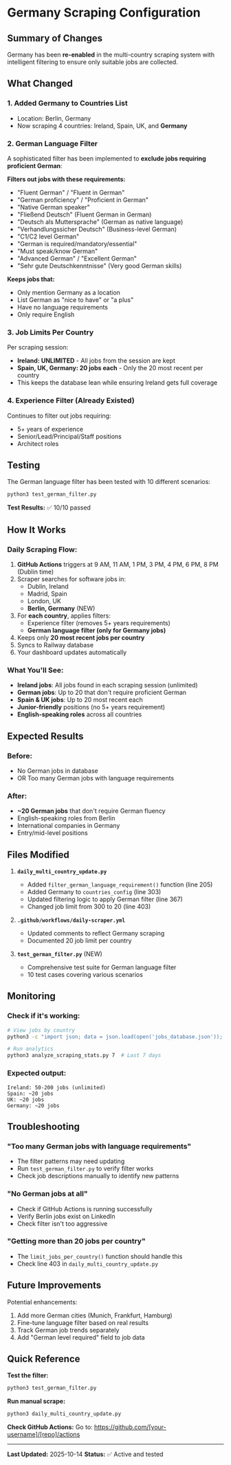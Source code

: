 # Germany Scraping Configuration

## Summary of Changes

Germany has been **re-enabled** in the multi-country scraping system with intelligent filtering to ensure only suitable jobs are collected.

## What Changed

### 1. **Added Germany to Countries List**
- Location: Berlin, Germany
- Now scraping 4 countries: Ireland, Spain, UK, and **Germany**

### 2. **German Language Filter**
A sophisticated filter has been implemented to **exclude jobs requiring proficient German**:

**Filters out jobs with these requirements:**
- "Fluent German" / "Fluent in German"
- "German proficiency" / "Proficient in German"
- "Native German speaker"
- "Fließend Deutsch" (Fluent German in German)
- "Deutsch als Muttersprache" (German as native language)
- "Verhandlungssicher Deutsch" (Business-level German)
- "C1/C2 level German"
- "German is required/mandatory/essential"
- "Must speak/know German"
- "Advanced German" / "Excellent German"
- "Sehr gute Deutschkenntnisse" (Very good German skills)

**Keeps jobs that:**
- Only mention Germany as a location
- List German as "nice to have" or "a plus"
- Have no language requirements
- Only require English

### 3. **Job Limits Per Country**
Per scraping session:
- **Ireland: UNLIMITED** - All jobs from the session are kept
- **Spain, UK, Germany: 20 jobs each** - Only the 20 most recent per country
- This keeps the database lean while ensuring Ireland gets full coverage

### 4. **Experience Filter (Already Existed)**
Continues to filter out jobs requiring:
- 5+ years of experience
- Senior/Lead/Principal/Staff positions
- Architect roles

## Testing

The German language filter has been tested with 10 different scenarios:
```bash
python3 test_german_filter.py
```

**Test Results:** ✅ 10/10 passed

## How It Works

### Daily Scraping Flow:
1. **GitHub Actions** triggers at 9 AM, 11 AM, 1 PM, 3 PM, 4 PM, 6 PM, 8 PM (Dublin time)
2. Scraper searches for software jobs in:
   - Dublin, Ireland
   - Madrid, Spain
   - London, UK
   - **Berlin, Germany** (NEW)
3. For **each country**, applies filters:
   - Experience filter (removes 5+ years requirements)
   - **German language filter (only for Germany jobs)**
4. Keeps only **20 most recent jobs per country**
5. Syncs to Railway database
6. Your dashboard updates automatically

### What You'll See:
- **Ireland jobs**: All jobs found in each scraping session (unlimited)
- **German jobs**: Up to 20 that don't require proficient German
- **Spain & UK jobs**: Up to 20 most recent each
- **Junior-friendly** positions (no 5+ years requirement)
- **English-speaking roles** across all countries

## Expected Results

### Before:
- No German jobs in database
- OR Too many German jobs with language requirements

### After:
- **~20 German jobs** that don't require German fluency
- English-speaking roles from Berlin
- International companies in Germany
- Entry/mid-level positions

## Files Modified

1. **`daily_multi_country_update.py`**
   - Added `filter_german_language_requirement()` function (line 205)
   - Added Germany to `countries_config` (line 303)
   - Updated filtering logic to apply German filter (line 367)
   - Changed job limit from 300 to 20 (line 403)

2. **`.github/workflows/daily-scraper.yml`**
   - Updated comments to reflect Germany scraping
   - Documented 20 job limit per country

3. **`test_german_filter.py`** (NEW)
   - Comprehensive test suite for German language filter
   - 10 test cases covering various scenarios

## Monitoring

### Check if it's working:
```bash
# View jobs by country
python3 -c "import json; data = json.load(open('jobs_database.json')); print(f\"Germany: {len([j for j in data.values() if isinstance(j, dict) and j.get('country') == 'Germany'])} jobs\")"

# Run analytics
python3 analyze_scraping_stats.py 7  # Last 7 days
```

### Expected output:
```
Ireland: 50-200 jobs (unlimited)
Spain: ~20 jobs
UK: ~20 jobs
Germany: ~20 jobs
```

## Troubleshooting

### "Too many German jobs with language requirements"
- The filter patterns may need updating
- Run `test_german_filter.py` to verify filter works
- Check job descriptions manually to identify new patterns

### "No German jobs at all"
- Check if GitHub Actions is running successfully
- Verify Berlin jobs exist on LinkedIn
- Check filter isn't too aggressive

### "Getting more than 20 jobs per country"
- The `limit_jobs_per_country()` function should handle this
- Check line 403 in `daily_multi_country_update.py`

## Future Improvements

Potential enhancements:
1. Add more German cities (Munich, Frankfurt, Hamburg)
2. Fine-tune language filter based on real results
3. Track German job trends separately
4. Add "German level required" field to job data

## Quick Reference

**Test the filter:**
```bash
python3 test_german_filter.py
```

**Run manual scrape:**
```bash
python3 daily_multi_country_update.py
```

**Check GitHub Actions:**
Go to: https://github.com/[your-username]/[repo]/actions

---

**Last Updated:** 2025-10-14
**Status:** ✅ Active and tested
